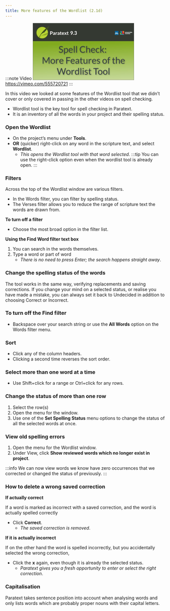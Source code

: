 ```yaml
---
title: More features of the Wordlist (2.1d) 
---
```


:::note Video
[![ ](../../media/2.1d.png)](https://vimeo.com/555720721)  
https://vimeo.com/555720721
:::

In this video we looked at some features of the Wordlist tool that we didn’t cover or only covered in passing in the other videos on spell checking.

-  Wordlist tool is the key tool for spell checking in Paratext.
-  It is an inventory of all the words in your project and their spelling status.

### Open the Wordlist

-  On the project’s menu under **Tools**.
-  **OR** (quicker) right-click on any word in the scripture text, and select **Wordlist**.  
   -  *This opens the Wordlist tool with that word selected*.
:::tip
You can use the right-click option even when the wordlist tool is already open.
:::
### Filters

Across the top of the Wordlist window are various filters.

-  In the Words filter, you can filter by spelling status.
-  The Verses filter allows you to reduce the range of scripture text the words are drawn from.

**To turn off a filter**

-  Choose the most broad option in the filter list.

**Using the Find Word filter text box**

1.  You can search in the words themselves.
1.  Type a word or part of word
    -  *There is no need to press Enter; the search happens straight away*.

### Change the spelling status of the words

The tool works in the same way, verifying replacements and saving corrections. If you change your mind on a selected status, or realise you have made a mistake, you can always set it back to Undecided in addition to choosing Correct or Incorrect.

### To turn off the Find filter

-  Backspace over your search string or use the **All Words** option on the Words filter menu.

### Sort

-  Click any of the column headers.
-  Clicking a second time reverses the sort order.

### Select more than one word at a time

-  Use Shift+click for a range or Ctrl+click for any rows.

### Change the status of more than one row

1.  Select the row(s)
1.  Open the menu for the window.
1.  Use one of the **Set Spelling Status** menu options to change the status of all the selected words at once.

### View old spelling errors

1.  Open the menu for the Wordlist window.
1.  Under View, click **Show reviewed words which no longer exist in project**.

:::info
We can now view words we know have zero occurrences that we corrected or changed the status of previously.
:::

### How to delete a wrong saved correction

**If actually correct**

If a word is marked as incorrect with a saved correction, and the word is actually spelled correctly

-  Click **Correct**.  
    -  *The saved correction is removed*.

**If it is actually incorrect**

If on the other hand the word is spelled incorrectly, but you accidentally selected the wrong correction,

-  Click the **x** again, even though it is already the selected status.  
    -  *Paratext gives you a fresh opportunity to enter or select the right correction*.

### Capitalisation

Paratext takes sentence position into account when analysing words and only lists words which are probably proper nouns with their capital letters.

